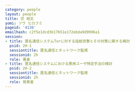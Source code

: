 ```yaml
---
category: people
layout: people
title: 宗 裕文
yomi: ソウ ヒロフミ
pageid: '4136'
emailhash: c2f5e1dcd3b17b51e172ebda9d9996a1
session:
- title: 匿名通信システムTorに対する指紋攻撃とその対策に関する検討
  psid: 2H-1
  sessiontitle: 匿名通信とネットワーク監視
  sessionid: 2h
  role: 著者
- title: 匿名通信システムにおける悪用ユーザ特定手法の検討
  psid: 2H-2
  sessiontitle: 匿名通信とネットワーク監視
  sessionid: 2h
  role: 発表者
---
```

